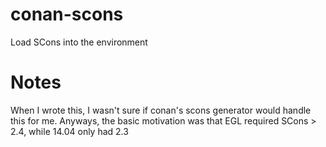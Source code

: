 # conan-scons
Load SCons into the environment

# Notes

When I wrote this, I wasn't sure if conan's scons generator would handle this for me.  Anyways, the basic motivation was that EGL required SCons > 2.4, while 14.04 only had 2.3
